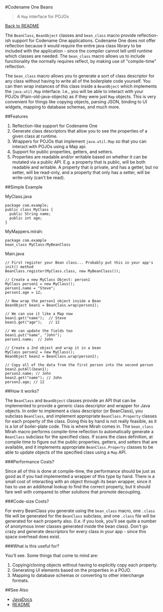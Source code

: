 #Codename One Beans

> A `Map` interface for POJOs

[Back to README](../README.md)

The `BeanClass`, `BeanObject` classes and `bean_class` macro provide reflection-ish support for Codename One applications.  Codename One does not offer reflection because it would require the entire java class library to be included with the application - since the compiler cannot tell until runtime which classes are needed.  The `bean_class` macro allows us to include functionality the normally requires reflect, by making use of "compile-time" reflection.

The `bean_class` macro allows you to generate a sort of class descriptor for any class without having to write all of the boilerplate code yourself.  You can then wrap instances of this class inside a `BeanObject` which implements the `java.util.Map` interface.  I.e., you will be able to interact with your POJOs (Plain-old-java-objects) as if they were just `Map` objects.  This is very convenient for things like copying objects, parsing JSON, binding to UI widgets, mapping to database schemas, and much more.  

##Features

1. Reflection-like support for Codename One
2. Generate class descriptors that allow you to see the properties of a given class at runtime.
3. Wrappers for POJOs that implement `java.util.Map` so that you can interact with POJOs using a Map api.
4. Support for public properties, getters, and setters.
5. Properties are readable and/or writable based on whether it can be mutated via a public API.  E.g. a property that is public, will be both readable and writable.  A property that is private, and has a getter, but no setter, will be read-only, and a property that only has a setter, will be write-only (can't be read).

##Simple Example

MyClass.java
~~~
package com.example;
public class MyClass {
  public String name;
  public int age;
}
~~~

MyMappers.mirah:
~~~
package com.example
bean_class MyClass:MyBeanClass
~~~

Main.java

~~~
// First register your Bean class... Probably put this in your app's init() method
BeanClass.register(MyClass.class, new MyBeanClass());

// Create a new MyClass Object: person1
MyClass person1 = new MyClass();
person1.name = "Steve";
person1.age = 12;

// Now wrap the person1 object inside a Bean
BeanObject bean1 = BeanClass.wrap(person1);

// We can use it like a Map now
bean1.get("name");  // Steve
bean1.get("age");   // 12

// We can update the fields too
bean1.put("name", "John");
person1.name;  // John

// Create a 2nd object and wrap it in a bean
MyClass person2 = new MyClass();
BeanObject bean2 = BeanClass.wrap(person2);

// Copy all of the data from the first person into the second person
bean2.putAll(bean1);
person2.name; // John
bean2.get("name"); // John
person2.age; // 12
~~~

##How it works?

The `BeanClass` and `BeanObject` classes provide an API that can be implemented to provide a generic class descriptor and wrapper for Java objects.  In order to implement a class descriptor (or BeanClass), you subclass `BeanClass`, and implement appropriate `BeanClass.Property` classes for each property of the class.  Doing this by hand is not really feasible, as it is a lot of boiler-plate code.  This is where Mirah comes in.  The `bean_class` Mirah macro performs compile-time reflection to automatically generate a `BeanClass` subclass for the specified class.  If scans the class definition, at compile time to figure out the public properties, getters, and setters that are available, and it implements appropriate `BeanClass.Property` classes to be able to update objects of the specified class using a `Map` API.

###Performance Costs?

Since all of this is done at compile-time, the performance should be just as good as if you had implemented a wrapper of this type by hand.  There is a small cost of interacting with an object through its bean wrapper, since it has to use an addiitonal lookup to find the correct property, but it should fare well with compared to other solutions that promote decoupling.

###Code-size Costs?

For every BeanClass you generate using the `bean_class` macro, one `.class` file will be generated for the `BeanClass` subclass, and one `.class` file will be generated for each property also.  (I.e. if you look, you'll see quite a number of anonymous inner classes generated inside the bean class).  Don't go crazy and generate descriptors for every class in your app - since this space overhead does exist.

###What is this useful for?

You'll see.  Some things that come to mind are:

1. Copying/cloning objects without having to explicitly copy each property.
2. Generating UI elements based on the properties in a POJO.
3. Mapping to database schemas or converting to other interchange formats.

##See Also

* [JavaDocs](https://rawgit.com/shannah/cn1-data-utils/master/dist/javadoc/index.html)
* [README](../README.md)
